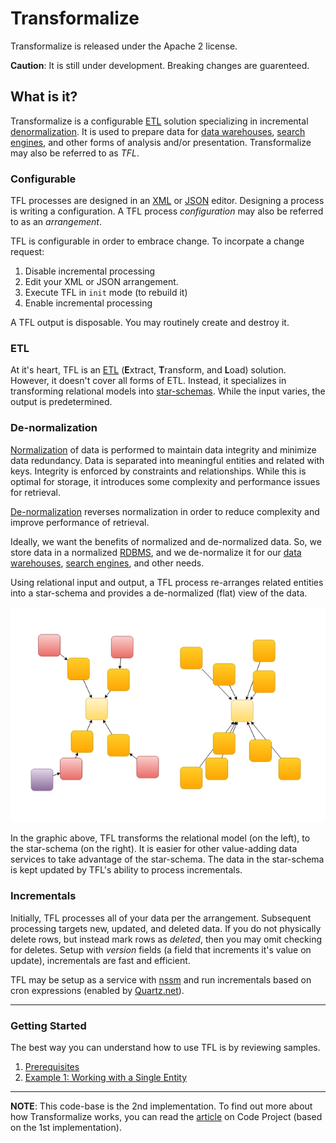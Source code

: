 # Transformalize
Transformalize is released under the Apache 2 license.

**Caution**: It is still under development.  Breaking changes are guarenteed.


## What is it?
Transformalize is a configurable [ETL](https://en.wikipedia.org/wiki/Extract,_transform,_load) solution specializing in incremental 
[denormalization](https://en.wikipedia.org/wiki/Denormalization). It is used to prepare data for [data warehouses](https://en.wikipedia.org/wiki/Data_warehouse), 
[search engines](https://en.wikipedia.org/wiki/Search_engine_(computing)), and other 
forms of analysis and/or presentation. Transformalize may also be referred to as *TFL*.


### <a name="CFG"></a>Configurable
TFL processes are designed in an [XML](https://en.wikipedia.org/wiki/XML) or 
[JSON](https://en.wikipedia.org/wiki/JSON) editor. Designing a process is writing a 
configuration. A TFL process *configuration* may also be referred to as an *arrangement*.

TFL is configurable in order to embrace change.  To incorpate a change request:

1. Disable incremental processing
1. Edit your XML or JSON arrangement.
1. Execute TFL in `init` mode (to rebuild it)
1. Enable incremental processing

A TFL output is disposable.  You may routinely create and destroy it.

### <a name="ETL"></a>ETL
At it's heart, TFL is an [ETL](https://en.wikipedia.org/wiki/Extract,_transform,_load) 
(**E**xtract, **T**ransform, and **L**oad) solution. However, it doesn't cover all forms of ETL. 
Instead, it specializes in transforming relational models 
into [star-schemas](https://en.wikipedia.org/wiki/Star_schema).  While the input varies, the 
output is predetermined.

### <a name="DEN"></a>De-normalization
[Normalization](https://en.wikipedia.org/wiki/Database_normalization) of data is 
performed to maintain data integrity and minimize data redundancy. Data is separated into meaningful 
entities and related with keys.  Integrity is enforced by constraints and relationships. While 
this is optimal for storage, it introduces some complexity and performance issues for retrieval.

[De-normalization](https://en.wikipedia.org/wiki/Denormalization) reverses normalization 
in order to reduce complexity and improve performance of retrieval.

Ideally, we want the benefits of normalized and de-normalized data. So, we store 
data in a normalized [RDBMS](https://en.wikipedia.org/wiki/Relational_database_management_system), 
and we de-normalize it for our [data warehouses](https://en.wikipedia.org/wiki/Data_warehouse), 
[search engines](https://en.wikipedia.org/wiki/Search_engine_(computing)), and other needs.

Using relational input and output, a TFL process re-arranges related entities 
into a star-schema and provides a de-normalized (flat) view of the data.

![Relational to Star](Files/er-to-star.png)

In the graphic above, TFL transforms the relational model (on the left), to the star-schema (on the right). 
It is easier for other value-adding data services to take advantage of the star-schema.  The data in 
the star-schema is kept updated by TFL's ability to process incrementals.

### Incrementals
Initially, TFL processes all of your data per the arrangement. Subsequent 
processing targets new, updated, and deleted data. If you do not physically 
delete rows, but instead mark rows as *deleted*, then you may omit checking 
for deletes. Setup with *version* fields (a field that increments it's value on update), 
incrementals are fast and efficient.

TFL may be setup as a service with [nssm](https://nssm.cc) and run 
incrementals based on cron expressions (enabled by [Quartz.net](http://www.quartz-scheduler.net/)).

---

<!--
Currently implemented SQL-based providers are:

* SQL Server
* Postgres
* MySQL
* SQLite

Additional providers do not support de-normalization, but may be used 
to push denormalized data elsewhere. They are:

* ElasticSearch
* SOLR
* Lucene
* Files
* Memory (for other forms of presentation)

-->

### Getting Started

The best way you can understand how to use TFL is by reviewing samples.

1. [Prerequisites](Articles/Example-00-Prerequisites.md)
1. [Example 1: Working with a Single Entity](Articles/Example-01-Single-Entity.md)

---

**NOTE**: This code-base is the 2nd implementation.  To find out more about 
how Transformalize works, you can read the [article](http://www.codeproject.com/Articles/658971/Transformalizing-NorthWind) 
on Code Project (based on the 1st implementation).

 







